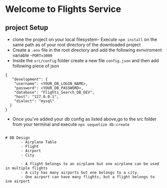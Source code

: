 # Welcome to Flights Service

## project Setup
- clone the project on your local filesystem- Execute `npm install` on the same path as of your root directory of the downloaded project
 - Create a `.env` file in the root directory and add the following evnviroment variable
     -`PORT=3000`
- Inside the `src/config` folder create a new file `config.json` and then add following piece of json 

```
{
   "development": {
    "username": <YOUR_DB_LOGIN_NAME>,
    "password": <YOUR_DB_PASSWORD>,
    "database": "Flights_Search_DB_DEV",
    "host": "127.0.0.1",
    "dialect": "mysql"
  }   
}
```
- Once you've added your db config as listed above,go to the src folder from your terminal and execute  `npx sequelize db:create`
```

# DB Design
       - Airplane Table
       - Flight
       - Airport
       - City

       - A flight belongs to an airplane but one airplane can be used in multiple flights
       - A city has many airports but one belongs to a city.
       - One airport can have many flights, but a flight belongs to ine airport



